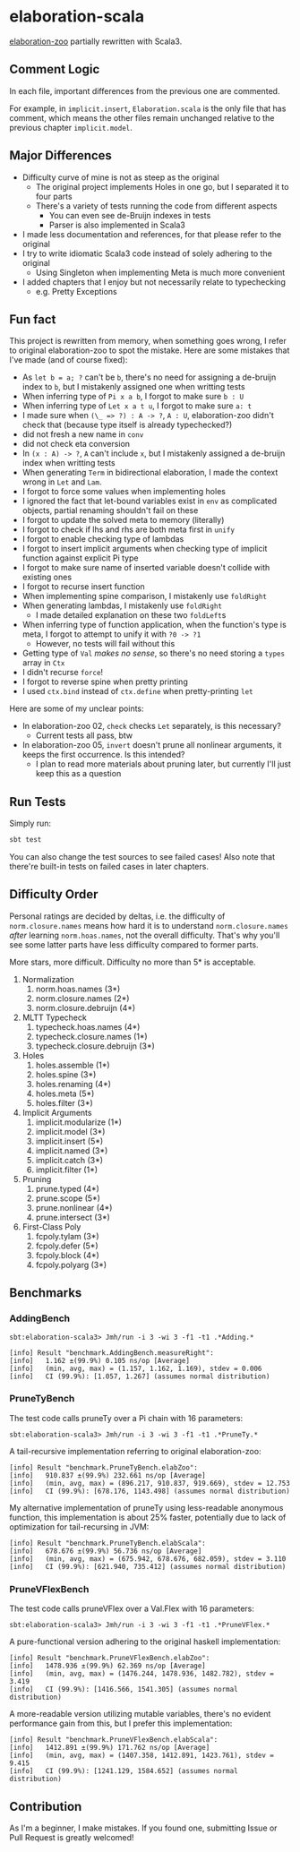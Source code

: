 # elaboration-scala

[elaboration-zoo](https://github.com/AndrasKovacs/elaboration-zoo) partially rewritten with Scala3.

## Comment Logic

In each file, important differences from the previous one are commented.

For example, in `implicit.insert`, `Elaboration.scala` is the only file that has comment, which means the other files remain unchanged relative to the previous chapter `implicit.model`.

## Major Differences

- Difficulty curve of mine is not as steep as the original
    - The original project implements Holes in one go, but I separated it to four parts
    - There's a variety of tests running the code from different aspects
        - You can even see de-Bruijn indexes in tests
        - Parser is also implemented in Scala3
- I made less documentation and references, for that please refer to the original
- I try to write idiomatic Scala3 code instead of solely adhering to the original
    - Using Singleton when implementing Meta is much more convenient
- I added chapters that I enjoy but not necessarily relate to typechecking
    - e.g. Pretty Exceptions

## Fun fact

This project is rewritten from memory, when something goes wrong, I refer to original elaboration-zoo to spot the mistake. Here are some mistakes that I've made (and of course fixed):

- As `let b = a; ?` can't be `b`, there's no need for assigning a de-bruijn index to `b`, but I mistakenly assigned one when writting tests
- When inferring type of `Pi x a b`, I forgot to make sure `b : U`
- When inferring type of `Let x a t u`, I forgot to make sure `a: t`
- I made sure when `(\_ => ?) : A -> ?`, `A : U`, elaboration-zoo didn't check that (because type itself is already typechecked?)
- did not fresh a new name in `conv`
- did not check eta conversion
- In `(x : A) -> ?`, `A` can't include `x`, but I mistakenly assigned a de-bruijn index when writting tests
- When generating `Term` in bidirectional elaboration, I made the context wrong in `Let` and `Lam`.
- I forgot to force some values when implementing holes
- I ignored the fact that let-bound variables exist in `env` as complicated objects, partial renaming shouldn't fail on these
- I forgot to update the solved meta to memory (literally)
- I forgot to check if lhs and rhs are both meta first in `unify`
- I forgot to enable checking type of lambdas
- I forgot to insert implicit arguments when checking type of implicit function against explicit Pi type
- I forgot to make sure name of inserted variable doesn't collide with existing ones
- I forgot to recurse insert function
- When implementing spine comparison, I mistakenly use `foldRight`
- When generating lambdas, I mistakenly use `foldRight`
    - I made detailed explanation on these two `foldLeft`s
- When inferring type of function application, when the function's type is meta, I forgot to attempt to unify it with `?0 -> ?1`
    - However, no tests will fail without this
- Getting type of `Val` *makes no sense*, so there's no need storing a `types` array in `Ctx`
- I didn't recurse `force`!
- I forgot to reverse spine when pretty printing
- I used `ctx.bind` instead of `ctx.define` when pretty-printing `let`

Here are some of my unclear points:

- In elaboration-zoo 02, `check` checks `Let` separately, is this necessary?
    - Current tests all pass, btw
- In elaboration-zoo 05, `invert` doesn't prune all nonlinear arguments, it keeps the first occurrence. Is this intended?
    - I plan to read more materials about pruning later, but currently I'll just keep this as a question

## Run Tests

Simply run:

```sh
sbt test
```

You can also change the test sources to see failed cases! Also note that there're built-in tests on failed cases in later chapters.

## Difficulty Order

Personal ratings are decided by deltas, i.e. the difficulty of `norm.closure.names` means how hard it is to understand `norm.closure.names` *after* learning `norm.hoas.names`, not the overall difficulty. That's why you'll see some latter parts have less difficulty compared to former parts.

More stars, more difficult. Difficulty no more than 5* is acceptable.

1. Normalization
    1. norm.hoas.names (3*)
    2. norm.closure.names (2*)
    3. norm.closure.debruijn (4*)
2. MLTT Typecheck
    1. typecheck.hoas.names (4*)
    2. typecheck.closure.names (1*)
    3. typecheck.closure.debruijn (3*)
3. Holes
    1. holes.assemble (1*)
    2. holes.spine (3*)
    3. holes.renaming (4*)
    4. holes.meta (5*)
    5. holes.filter (3*)
4. Implicit Arguments
    1. implicit.modularize (1*)
    2. implicit.model (3*)
    3. implicit.insert (5*)
    4. implicit.named (3*)
    5. implicit.catch (3*)
    6. implicit.filter (1*)
5. Pruning
    1. prune.typed (4*)
    2. prune.scope (5*)
    3. prune.nonlinear (4*)
    4. prune.intersect (3*)
6. First-Class Poly
    1. fcpoly.tylam (3*)
    2. fcpoly.defer (5*)
    3. fcpoly.block (4*)
    4. fcpoly.polyarg (3*)

## Benchmarks

### AddingBench

```
sbt:elaboration-scala3> Jmh/run -i 3 -wi 3 -f1 -t1 .*Adding.*
```

```
[info] Result "benchmark.AddingBench.measureRight":
[info]   1.162 ±(99.9%) 0.105 ns/op [Average]
[info]   (min, avg, max) = (1.157, 1.162, 1.169), stdev = 0.006
[info]   CI (99.9%): [1.057, 1.267] (assumes normal distribution)
```

### PruneTyBench

The test code calls pruneTy over a Pi chain with 16 parameters:

```
sbt:elaboration-scala3> Jmh/run -i 3 -wi 3 -f1 -t1 .*PruneTy.*
```

A tail-recursive implementation referring to original elaboration-zoo:

```
[info] Result "benchmark.PruneTyBench.elabZoo":
[info]   910.837 ±(99.9%) 232.661 ns/op [Average]
[info]   (min, avg, max) = (896.217, 910.837, 919.669), stdev = 12.753
[info]   CI (99.9%): [678.176, 1143.498] (assumes normal distribution)
```

My alternative implementation of pruneTy using less-readable anonymous function, this implementation is about 25% faster, potentially due to lack of optimization for tail-recursing in JVM:

```
[info] Result "benchmark.PruneTyBench.elabScala":
[info]   678.676 ±(99.9%) 56.736 ns/op [Average]
[info]   (min, avg, max) = (675.942, 678.676, 682.059), stdev = 3.110
[info]   CI (99.9%): [621.940, 735.412] (assumes normal distribution)
```

### PruneVFlexBench

The test code calls pruneVFlex over a Val.Flex with 16 parameters:

```
sbt:elaboration-scala3> Jmh/run -i 3 -wi 3 -f1 -t1 .*PruneVFlex.*
```

A pure-functional version adhering to the original haskell implementation:

```
[info] Result "benchmark.PruneVFlexBench.elabZoo":
[info]   1478.936 ±(99.9%) 62.369 ns/op [Average]
[info]   (min, avg, max) = (1476.244, 1478.936, 1482.782), stdev = 3.419
[info]   CI (99.9%): [1416.566, 1541.305] (assumes normal distribution)
```

A more-readable version utilizing mutable variables, there's no evident performance gain from this, but I prefer this implementation:

```
[info] Result "benchmark.PruneVFlexBench.elabScala":
[info]   1412.891 ±(99.9%) 171.762 ns/op [Average]
[info]   (min, avg, max) = (1407.358, 1412.891, 1423.761), stdev = 9.415
[info]   CI (99.9%): [1241.129, 1584.652] (assumes normal distribution)
```

## Contribution

As I'm a beginner, I make mistakes. If you found one, submitting Issue or Pull Request is greatly welcomed!
